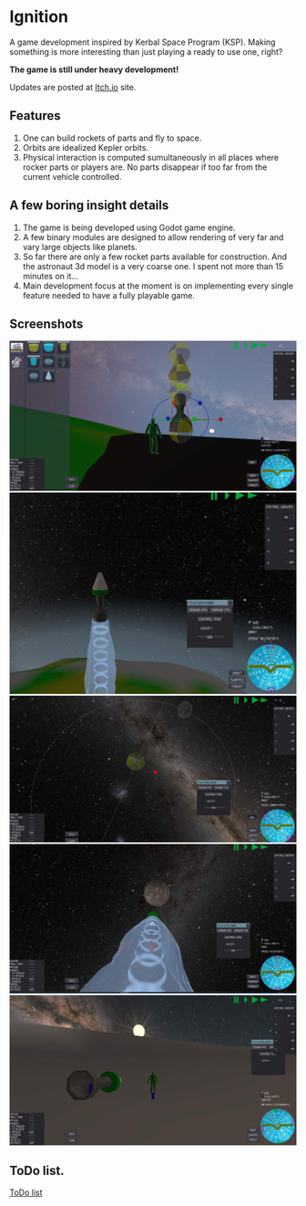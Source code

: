 
# Ignition

A game development inspired by Kerbal Space Program (KSP). Making something is more interesting than just playing a ready to use one, right?

**The game is still under heavy development!** 

Updates are posted at [Itch.io](https://litedictteam.itch.io/ignition) site.

## Features

1. One can build rockets of parts and fly to space.
2. Orbits are idealized Kepler orbits. 
3. Physical interaction is computed sumultaneously in all places where rocker parts or players are. No parts disappear if too far from the current vehicle controlled. 


## A few boring insight details

1. The game is being developed using Godot game engine.
2. A few binary modules are designed to allow rendering of very far and vary large objects like planets.
3. So far there are only a few rocket parts available for construction. And the astronaut 3d model is a very coarse one. I spent not more than 15 minutes on it... 
4. Main development focus at the moment is on implementing every single feature needed to have a fully playable game.

## Screenshots
![construction](docs/images/contruction.jpg)
![take off](docs/images/take_off.jpg)
![orbits](docs/images/orbits.jpg)
![towards_the_moon](docs/images/towards_the_moon.jpg)
![sunset_on_the_moon](docs/images/sunset_on_the_moon.jpg)


## ToDo list.
[ToDo list](docs/todo.md)







